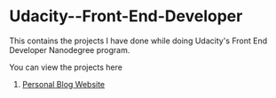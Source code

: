 # Udacity--Front-End-Developer

This contains the projects I have done while doing Udacity's Front End Developer Nanodegree program.

You can view the projects here
1) [Personal Blog Website](https://agitated-bohr-1157a0.netlify.app/)
